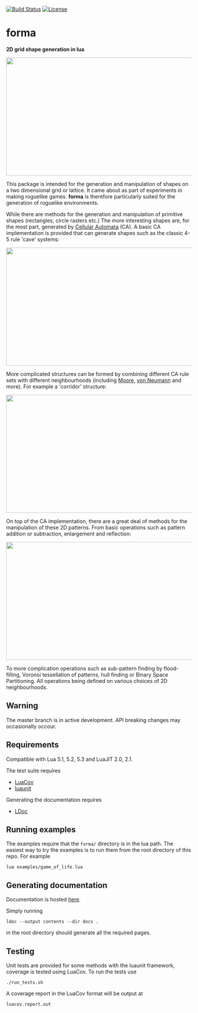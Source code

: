 [![Build Status](https://travis-ci.org/nhartland/forma.svg?branch=master)](https://travis-ci.org/nhartland/forma)
[![License](https://img.shields.io/badge/license-MIT-blue.svg)](https://opensource.org/licenses/MIT)

forma
=====

__2D grid shape generation in lua__ 

<p align="center">
  <img width="650" height="320" src="https://i.imgur.com/si0FhKN.png">
</p>

This package is intended for the generation and manipulation of shapes on a two
dimensional grid or lattice. It came about as part of experiments in making
roguelike games. **forma** is therefore particularly suited for the generation
of roguelike environments.

While there are methods for the generation and manipulation of primitive shapes
(rectangles, circle rasters etc.) The more interesting shapes are, for the
most part, generated by [Cellular Automata](https://en.wikipedia.org/wiki/Cellular_automaton)
(CA). A basic CA implementation is provided that can generate shapes such as the
classic 4-5 rule 'cave' systems:

<p align="center">
  <img width="650" height="320" src="https://i.imgur.com/r6D7hxb.png">
</p>

More complicated structures can be formed by combining different CA rule sets
with different neighbourhoods (including
[Moore](https://en.wikipedia.org/wiki/Moore_neighborhood), [von
Neumann](https://en.wikipedia.org/wiki/Von_Neumann_neighborhood) and more). For
example a 'corridor' structure:

<p align="center">
  <img width="650" height="320" src="https://i.imgur.com/PF7cMw7.png">
</p>

On top of the CA implementation, there are a great deal of methods for the
manipulation of these 2D patterns. From basic operations such as pattern
addition or subtraction, enlargement and reflection:

<p align="center">
  <img width="650" height="320" src="https://i.imgur.com/2qs8J5V.png">
</p>

To more complication operations such as sub-pattern finding by flood-filling,
Voronoi tessellation of patterns, hull finding or Binary Space Partitioning. All
operations being defined on various choices of 2D neighbourhoods.

Warning
-------
The master branch is in active development. API breaking changes may
occasionally occour.

Requirements
------------
Compatible with Lua 5.1, 5.2, 5.3 and LuaJIT 2.0, 2.1.

The test suite requires
 - [LuaCov](https://keplerproject.github.io/luacov/)
 - [luaunit](https://github.com/bluebird75/luaunit)

Generating the documentation requires
 - [LDoc](https://github.com/stevedonovan/LDoc)

Running examples
----------------

The examples require that the `forma/` directory is in the lua path. The easiest
way to try the examples is to run them from the root directory of this repo. For
example

    lua examples/game_of_life.lua

Generating documentation
------------------------

Documentation is hosted [here](https://nhartland.github.io/forma/).

Simply running 

    ldoc --output contents --dir docs .

in the root directory should generate all the required pages.

Testing
-------

Unit tests are provided for some methods with the luaunit framework, coverage is
tested using LuaCov. To run the tests use

    ./run_tests.sh

A coverage report in the LuaCov format will be output at

    luacov.report.out
